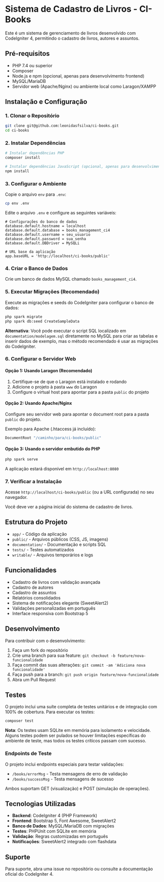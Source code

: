 # Sistema de Cadastro de Livros - CI-Books

Este é um sistema de gerenciamento de livros desenvolvido com CodeIgniter 4, permitindo o cadastro de livros, autores e assuntos.

## Pré-requisitos

- PHP 7.4 ou superior
- Composer
- Node.js e npm (opcional, apenas para desenvolvimento frontend)
- MySQL/MariaDB
- Servidor web (Apache/Nginx) ou ambiente local como Laragon/XAMPP

## Instalação e Configuração

### 1. Clonar o Repositório

```bash
git clone git@github.com:leonidasfsilva/ci-books.git
cd ci-books
```

### 2. Instalar Dependências

```bash
# Instalar dependências PHP
composer install

# Instalar dependências JavaScript (opcional, apenas para desenvolvimento)
npm install
```

### 3. Configurar o Ambiente

Copie o arquivo `env` para `.env`:

```bash
cp env .env
```

Edite o arquivo `.env` e configure as seguintes variáveis:

```env
# Configurações do banco de dados
database.default.hostname = localhost
database.default.database = books_management_ci4
database.default.username = seu_usuario
database.default.password = sua_senha
database.default.DBDriver = MySQLi

# URL base da aplicação
app.baseURL = 'http://localhost/ci-books/public'
```

### 4. Criar o Banco de Dados

Crie um banco de dados MySQL chamado `books_management_ci4`.

### 5. Executar Migrações (Recomendado)

Execute as migrações e seeds do CodeIgniter para configurar o banco de dados:

```bash
php spark migrate
php spark db:seed CreateSampleData
```

**Alternativa**: Você pode executar o script SQL localizado em `documentation/modelagem.sql` diretamente no MySQL para criar as tabelas e inserir dados de exemplo, mas o método recomendado é usar as migrações do CodeIgniter.

### 6. Configurar o Servidor Web

#### Opção 1: Usando Laragon (Recomendado)

1. Certifique-se de que o Laragon está instalado e rodando
2. Adicione o projeto à pasta `www` do Laragon
3. Configure o virtual host para apontar para a pasta `public` do projeto

#### Opção 2: Usando Apache/Nginx

Configure seu servidor web para apontar o document root para a pasta `public` do projeto.

Exemplo para Apache (.htaccess já incluído):

```apache
DocumentRoot "/caminho/para/ci-books/public"
```

#### Opção 3: Usando o servidor embutido do PHP

```bash
php spark serve
```

A aplicação estará disponível em `http://localhost:8080`

### 7. Verificar a Instalação

Acesse `http://localhost/ci-books/public` (ou a URL configurada) no seu navegador.

Você deve ver a página inicial do sistema de cadastro de livros.

## Estrutura do Projeto

- `app/` - Código da aplicação
- `public/` - Arquivos públicos (CSS, JS, imagens)
- `documentation/` - Documentação e scripts SQL
- `tests/` - Testes automatizados
- `writable/` - Arquivos temporários e logs

## Funcionalidades

- Cadastro de livros com validação avançada
- Cadastro de autores
- Cadastro de assuntos
- Relatórios consolidados
- Sistema de notificações elegante (SweetAlert2)
- Validações personalizadas em português
- Interface responsiva com Bootstrap 5

## Desenvolvimento

Para contribuir com o desenvolvimento:

1. Faça um fork do repositório
2. Crie uma branch para sua feature: `git checkout -b feature/nova-funcionalidade`
3. Faça commit das suas alterações: `git commit -am 'Adiciona nova funcionalidade'`
4. Faça push para a branch: `git push origin feature/nova-funcionalidade`
5. Abra um Pull Request

## Testes

O projeto inclui uma suíte completa de testes unitários e de integração com 100% de cobertura. Para executar os testes:

```bash
composer test
```

**Nota**: Os testes usam SQLite em memória para isolamento e velocidade. Alguns testes podem ser pulados se houver limitações específicas do ambiente de teste, mas todos os testes críticos passam com sucesso.

### Endpoints de Teste

O projeto inclui endpoints especiais para testar validações:

- `/books/errorMsg` - Testa mensagens de erro de validação
- `/books/successMsg` - Testa mensagens de sucesso

Ambos suportam GET (visualização) e POST (simulação de operações).

## Tecnologias Utilizadas

- **Backend**: CodeIgniter 4 (PHP Framework)
- **Frontend**: Bootstrap 5, Font Awesome, SweetAlert2
- **Banco de Dados**: MySQL/MariaDB com migrações
- **Testes**: PHPUnit com SQLite em memória
- **Validação**: Regras customizadas em português
- **Notificações**: SweetAlert2 integrado com flashdata

## Suporte

Para suporte, abra uma issue no repositório ou consulte a documentação oficial do CodeIgniter 4.
